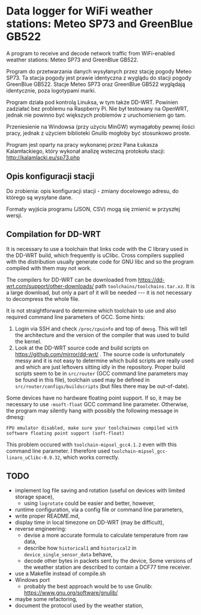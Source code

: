 Data logger for WiFi weather stations: Meteo SP73 and GreenBlue GB522
=====================================================================

A program to receive and decode network traffic from WiFi-enabled weather
stations: Meteo SP73 and GreenBlue GB522.

Program do przetwarzania danych wysyłanych przez stację pogody Meteo SP73.
Ta stacja pogody jest prawie identyczna z wyglądu do stacji pogody GreenBlue
GB522.
Stacje Meteo SP73 oraz GreenBlue GB522 wyglądają identycznie, poza logotypami
marki.

Program działa pod kontrolą Linuksa, w tym także DD-WRT. Powinien zadziałać bez
problemu na Raspberry Pi. Nie był testowany na OpenWRT, jednak nie powinno być
większych problemów z uruchomieniem go tam.

Przeniesienie na Windowsa (przy użyciu MinGW) wymagałoby pewnej ilości pracy,
jednak z użyciem biblioteki Gnulib mogłoby być stosunkowo proste.

Program jest oparty na pracy wykonanej przez Pana Łukasza Kalamłackiego, który
wykonał analizę wsteczną protokołu stacji:
http://kalamlacki.eu/sp73.php

## Opis konfiguracji stacji

Do zrobienia: opis konfiguracji stacji - zmiany docelowego adresu, do którego
są wysyłane dane.

Formaty wyjścia programu (JSON, CSV) mogą się zmienić w przyszłej wersji.

## Compilation for DD-WRT

It is necessary to use a toolchain that links code with the C library used in the DD-WRT build,
which frequently is uClibc. Cross compilers supplied with the distribution usually generate code for
GNU libc and so the program compiled with them may not work.

The compilers for DD-WRT can be downloaded from 
        https://dd-wrt.com/support/other-downloads/
path `toolchains/toolchains.tar.xz`. It is a large download, but only a part of it will be needed
--- it is not necessary to decompress the whole file.

It is not straightforward to determine which toolchain to use and also required command line
parameters of GCC. Some hints:

1. Login via SSH and check `/proc/cpuinfo` and top of `dmesg`. This will tell the architecture and
   the version of the compiler that was used to build the kernel.
2. Look at the DD-WRT source code and build scripts on https://github.com/mirror/dd-wrt/ .
   The source code is unfortunately messy and it is not easy to determine which build scripts are
   really used and which are just leftovers sitting idly in the repository.
   Proper build scripts seem to be in `src/router` (GCC command line parameters may be found in this
   file), toolchain used may be defined in `src/router/configs/buildscripts` (but files there may be
   out-of-date).

Some devices have no hardware floating point support. If so, it may be necessary to use
`-msoft-float` GCC command line parameter. Otherwise, the program may silently hang with possibly
the following message in dmesg:

    FPU emulator disabled, make sure your toolchainwas compiled with software floating point support (soft-float)

This problem occured with `toolchain-mipsel_gcc4.1.2` even with this command line parameter.
I therefore used `toolchain-mipsel_gcc-linaro_uClibc-0.9.32`, which works correctly.

## TODO

- implement log file saving and rotation (useful on devices with limited storage space),
    - using `logrotate` could be easier and better, however,
- runtime configuration, via a config file or command line parameters,
- write proper README.md,
- display time in local timezone on DD-WRT (may be difficult),
- reverse engineering:
    - devise a more accurate formula to calculate temperature from raw data,
    - describe how `historical1` and `historical2` in `device_single_sensor_data` behave,
    - decode other bytes in packets sent by the device,
    Some versions of the weather station are described to contain a DCF77 time
    receiver.
- use a Makefile instead of compile.sh
- Windows port
    - probably the best approach would be to use Gnulib:
            https://www.gnu.org/software/gnulib/
- maybe some refactoring,
- document the protocol used by the weather station,
